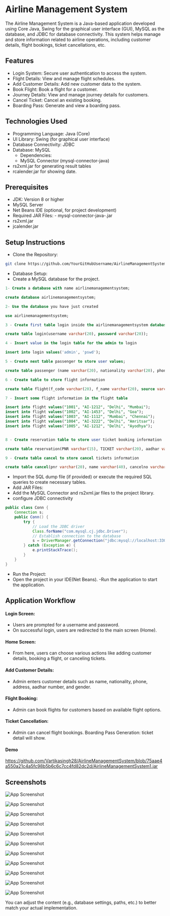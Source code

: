 # Airline Management System

The Airline Management System is a Java-based application developed using Core Java, Swing for the graphical user interface (GUI), MySQL as the database, and JDBC for database connectivity. This system helps manage and store information related to airline operations, including customer details, flight bookings, ticket cancellations, etc.
## Features

- Login System: Secure user authentication to access the system.
-	Flight Details: View and manage flight schedules.
- Add Customer Details: Add new customer data to the system.
- Book Flight: Book a flight for a customer.
- Journey Details: View and manage journey details for customers.
- Cancel Ticket: Cancel an existing booking.
- Boarding Pass: Generate and view a boarding pass.


## Technologies Used
- 	Programming Language: Java (Core)
- UI Library: Swing (for graphical user interface)
- Database Connectivity: JDBC
- Database: MySQL
	- Dependencies:
	- MySQL Connector (mysql-connector-java)
- rs2xml.jar for generating result tables
- rcalender.jar  for showing date.


## Prerequisites
- JDK: Version 8 or higher
- MySQL Server
- Net Beans IDE (optional, for project development)
- Required JAR Files:
		- mysql-connector-java-<version>.jar
- rs2xml.jar
- jcalender.jar
## Setup Instructions
- Clone the Repository:
```bash
git clone https://github.com/YourGitHubUsername/AirlineManagementSystem.git
```

- Database Setup:
- Create a MySQL database for the project.
```sql
1- Create a database with name airlinemanagementsystem;

create database airlinemanagementsystem;

2- Use the database you have just created

use airlinemanagementsystem;

3 - Create first table login inside the airlinemanagementsystem database;

create table login(username varchar(20), password varchar(20));

4 - Insert value in the login table for the admin to login

insert into login values('admin', 'pswd');

5 - Create next table passenger to store user values;

create table passenger (name varchar(20), nationality varchar(20), phone varchar(15), address varchar(50), aadhar varchar(20), gender varchar(20));

6 - Create table to store flight information

create table flight(f_code varchar(20), f_name varchar(20), source varchar(40), destination varchar(40));

7 - Insert some flight information in the flight table

insert into flight values("1001", "AI-1212", "Delhi", "Mumbai");
insert into flight values("1002", "AI-1453", "Delhi", "Goa");
insert into flight values("1003", "AI-1112", "Mumbai", "Chennai");
insert into flight values("1004", "AI-3222", "Delhi", "Amritsar");
insert into flight values("1005", "AI-1212", "Delhi", "Ayodhya");


8 - Create reservation table to store user ticket booking information

create table reservation(PNR varchar(15), TICKET varchar(20), aadhar varchar(20), name varchar(20), nationality varchar(30), flightname varchar(15), flightcode varchar(20), src varchar(30), des varchar(30), ddate varchar(30));

9 - Create table cancel to store cancel tickets information

create table cancel(pnr varchar(20), name varchar(40), cancelno varchar(20), fcode varchar(20), ddate varchar(30));    
```
- Import the SQL dump file (if provided) or execute the required SQL queries to create necessary tables.
- Add JAR Files:
- Add the MySQL Connector and rs2xml.jar files to the project library.
- configure JDBC connectivity
```java
public class Conn {
    Connection s;
    public Conn() {
        try {
            // Load the JDBC driver
            Class.forName("com.mysql.cj.jdbc.Driver");
            // Establish connection to the database
            s = DriverManager.getConnection("jdbc:mysql://localhost:3306/airlinemanagementsysstem", "root", "yourpassword");
        } catch (Exception e) {
            e.printStackTrace();
        }
    }
}
```

- Run the Project:
- Open the project in your IDE(Net Beans).
-Run the application  to start the application.
## Application Workflow

#### Login Screen:
- Users are prompted for a username and password.
- On successful login, users are redirected to the main screen (Home).

#### Home Screen:
- From here, users can choose various actions like adding customer details, booking a flight, or canceling tickets.

#### Add Customer Details:
- Admin enters customer details such as name, nationality, phone, address, aadhar number, and gender.

#### Flight Booking:
- Admin can book flights for customers based on available flight options.

#### Ticket Cancellation:
- Admin can cancel flight bookings.
Boarding Pass Generation: ticket detail will  show.
 #### Demo
 https://github.com/Vartikasingh28/AirlineManagementSystem/blob/75aae4a550a21c4a5fc98b5b6c6c7cc4fd82dc2d/AirlineManagementSystem1.jar

## Screenshots

![App Screenshot](https://github.com/Vartikasingh28/AirlineManagementSystem/blob/3b49009c72439c62e0fb8b618de5bbfe8a99336b/Screenshot%202025-01-25%20152541.png)


![App Screenshot](https://github.com/Vartikasingh28/AirlineManagementSystem/blob/3b49009c72439c62e0fb8b618de5bbfe8a99336b/Screenshot%202025-01-25%20152613.png)

![App Screenshot](https://github.com/Vartikasingh28/AirlineManagementSystem/blob/3b49009c72439c62e0fb8b618de5bbfe8a99336b/Screenshot%202025-01-25%20152654.png)

![App Screenshot](https://github.com/Vartikasingh28/AirlineManagementSystem/blob/3b49009c72439c62e0fb8b618de5bbfe8a99336b/Screenshot%202025-01-25%20152736.png)

![App Screenshot](https://github.com/Vartikasingh28/AirlineManagementSystem/blob/3b49009c72439c62e0fb8b618de5bbfe8a99336b/Screenshot%202025-01-25%20152801.png)

![App Screenshot](https://github.com/Vartikasingh28/AirlineManagementSystem/blob/3b49009c72439c62e0fb8b618de5bbfe8a99336b/Screenshot%202025-01-25%20153221.png)

![App Screenshot](https://github.com/Vartikasingh28/AirlineManagementSystem/blob/3b49009c72439c62e0fb8b618de5bbfe8a99336b/Screenshot%202025-01-25%20153330.png)

![App Screenshot](https://github.com/Vartikasingh28/AirlineManagementSystem/blob/3b49009c72439c62e0fb8b618de5bbfe8a99336b/Screenshot%202025-01-25%20153411.png)

![App Screenshot](https://github.com/Vartikasingh28/AirlineManagementSystem/blob/3b49009c72439c62e0fb8b618de5bbfe8a99336b/Screenshot%202025-01-25%20153424.png)

![App Screenshot](https://github.com/Vartikasingh28/AirlineManagementSystem/blob/3b49009c72439c62e0fb8b618de5bbfe8a99336b/Screenshot%202025-01-25%20153508.png)

![App Screenshot](https://github.com/Vartikasingh28/AirlineManagementSystem/blob/3b49009c72439c62e0fb8b618de5bbfe8a99336b/Screenshot%202025-01-25%20153523.png)

You can adjust the content (e.g., database settings, paths, etc.) to better match your actual implementation.


